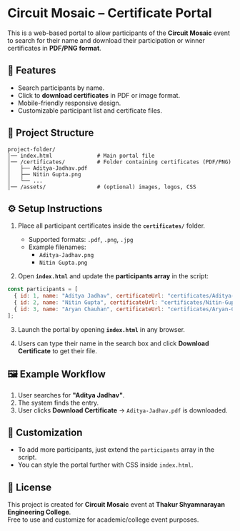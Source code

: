 
# Circuit Mosaic – Certificate Portal  

This is a web-based portal to allow participants of the **Circuit Mosaic** event to search for their name and download their participation or winner certificates in **PDF/PNG format**.  

## 🚀 Features  
- Search participants by name.  
- Click to **download certificates** in PDF or image format.  
- Mobile-friendly responsive design.  
- Customizable participant list and certificate files.  

## 📂 Project Structure  

```
project-folder/
│── index.html              # Main portal file
│── /certificates/          # Folder containing certificates (PDF/PNG)
│   ├── Aditya-Jadhav.pdf
│   ├── Nitin Gupta.png
│   └── ...
│── /assets/                # (optional) images, logos, CSS
```

## ⚙️ Setup Instructions  

1. Place all participant certificates inside the **`certificates/`** folder.  
   - Supported formats: `.pdf`, `.png`, `.jpg`  
   - Example filenames:  
     - `Aditya-Jadhav.png`  
     - `Nitin Gupta.png`  

2. Open **`index.html`** and update the **participants array** in the script:  

```js
const participants = [
  { id: 1, name: "Aditya Jadhav", certificateUrl: "certificates/Aditya-Jadhav.png" },
  { id: 2, name: "Nitin Gupta", certificateUrl: "certificates/Nitin-Gupta.png" },
  { id: 3, name: "Aryan Chauhan", certificateUrl: "certificates/Aryan-Chauhan.png" }
];
```

3. Launch the portal by opening **`index.html`** in any browser.  

4. Users can type their name in the search box and click **Download Certificate** to get their file.  

## 🖼️ Example Workflow  
1. User searches for **"Aditya Jadhav"**.  
2. The system finds the entry.  
3. User clicks **Download Certificate** → `Aditya-Jadhav.pdf` is downloaded.  

## 🔧 Customization  
- To add more participants, just extend the `participants` array in the script.  
- You can style the portal further with CSS inside `index.html`.  

## 📜 License  
This project is created for **Circuit Mosaic** event at **Thakur Shyamnarayan Engineering College**.  
Free to use and customize for academic/college event purposes.  
